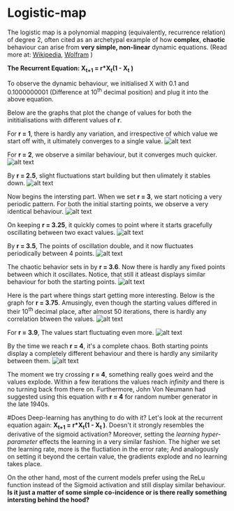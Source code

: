 # Logistic-map


The logistic map is a polynomial mapping (equivalently, recurrence relation) of degree 2, often cited as an archetypal example of how **complex**, **chaotic** behaviour can arise from **very simple, non-linear** dynamic equations. (Read more at: 
[Wikipedia](https://en.wikipedia.org/wiki/Logistic_map),
[Wolfram](http://mathworld.wolfram.com/LogisticMap.html) )

 **The Recurrent Equation: X<sub>t+1</sub> = r*X<sub>t</sub>(1 - X<sub>t</sub> )**

To observe the dynamic behaviour, we initialised X with 0.1 and 0.1000000001 (Difference at 10<sup>th</sup> decimal position) and plug it into the above equation.

Below are the graphs that plot the change of values for both the inititialisations with different values of **r**.

For **r = 1**, there is hardly any variation, and irrespective of which value we start off with, it ultimately converges to a single value.
![alt text](https://github.com/yashchandak/Logistic-map/blob/master/images/r1.png "Logo Title Text 1")


For **r = 2**, we observe a similar behaviour, but it converges much quicker.
![alt text](https://github.com/yashchandak/Logistic-map/blob/master/images/r2.png "Logo Title Text 1")


By **r = 2.5**, slight fluctuations start building but then ulimately it stables down.
![alt text](https://github.com/yashchandak/Logistic-map/blob/master/images/r2.5.png "Logo Title Text 1")


Now begins the intersting part.
When we set **r = 3**, we start noticing a very periodic pattern. For both the initial starting points, we observe a very identical behaviour.
![alt text](https://github.com/yashchandak/Logistic-map/blob/master/images/r3.png "Logo Title Text 1")


On keeping **r = 3.25**, it quickly comes to point where it starts gracefully oscillating between two exact values.
![alt text](https://github.com/yashchandak/Logistic-map/blob/master/images/r3.25.png "Logo Title Text 1")


By **r = 3.5**, The points of oscillation double, and it now fluctuates periodically between 4 points.
![alt text](https://github.com/yashchandak/Logistic-map/blob/master/images/r3.5.png "Logo Title Text 1")


The chaotic behavior sets in by **r = 3.6**. Now there is hardly any fixed points between which it oscillates. Notice, that still it atleast displays similar behaviour for both the starting points.
![alt text](https://github.com/yashchandak/Logistic-map/blob/master/images/r3.6.png "Logo Title Text 1")


Here is the part where things start getting more interesting. Below is the graph for **r = 3.75**. Amusingly, even though the starting values differed in their 10<sup>th</sup> decimal place, after almost 50 iterations, there is hardly any correlation btween the values.
![alt text](https://github.com/yashchandak/Logistic-map/blob/master/images/r3.75.png "Logo Title Text 1")


For **r = 3.9**, The values start fluctuating even more.
![alt text](https://github.com/yashchandak/Logistic-map/blob/master/images/r3.9.png "Logo Title Text 1")


By the time we reach **r = 4**, it's a complete chaos. Both starting points display a completely different behaviour and there is hardly any similarity between them.
![alt text](https://github.com/yashchandak/Logistic-map/blob/master/images/r4.png "Logo Title Text 1")


The moment we try crossing **r = 4**,  something really goes weird and the values explode. Within a few iterations the values reach *infinity* and there is no turning back from there on. Furthermore, John Von Neumann had suggested using this equation with **r = 4** for random number generator in the late 1940s. 

#Does Deep-learning has anything to do with it?
Let's look at the recurrent equation again: **X<sub>t+1</sub> = r*X<sub>t</sub>(1 - X<sub>t</sub> )**. 
Doesn't it strongly resembles the derivative of the sigmoid activation? Moreover, setting the *learning hyper-parameter* effects the learning in a very similar fashion. The higher we set the learning rate, more is the fluctiation in the error rate;  And analogously on setting it beyond the certain value, the gradients explode and no learning takes place.

On the other hand, most of the current models prefer using the ReLu function instead of the Sigmoid activation and still display similar behaviour. **Is it just a matter of some simple co-incidence or is there really something intersting behind the hood?** 
